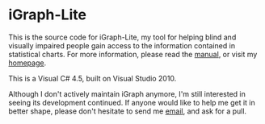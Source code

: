 # iGraph-Lite

This is the source code for iGraph-Lite, my tool for helping blind and
visually impaired people gain access to the information contained in
statistical charts. For more information, please read the
[manual](http://www.inf.udec.cl/~leo/ig.pdf), or visit my
[homepage](http://leoferres.github.io/research/igraph.html).

This is a Visual C\# 4.5, built on Visual Studio 2010.

Although I don't actively maintain iGraph anymore, I'm still
interested in seeing its development continued. If anyone would like
to help me get it in better shape, please don't hesitate to send me
[email](mailto:leoferres@gmail.com), and ask for a pull.
